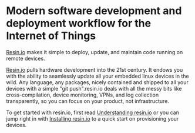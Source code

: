 # Modern software development and deployment workflow for the Internet of Things

[Resin.io][resin] makes it simple to deploy, update, and maintain code running on remote devices.

[Resin.io][resin] pulls hardware development into the 21st century. It endows you with the ability to seamlessly update all your embedded linux devices in the wild. Any language, any packages, nicely contained and shipped to all your devices with a simple "git push".resin.io deals with all the messy bits like cross-compilation, device monitoring, VPNs, and log collection transparently, so you can focus on your product, not infrastructure.

To get started with resin.io, first read [Understanding resin.io][understanding] or you can jump right in with [Installing resin.io][installing] to a quick start on provisioning your devices.

[resin]:http://resin.io
[installing]:/pages/installing.md
[understanding]:/pages/understanding/understanding.md